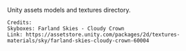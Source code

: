 Unity assets models and textures directory.

```
Credits:
Skyboxes: Farland Skies - Cloudy Crown
Link: https://assetstore.unity.com/packages/2d/textures-materials/sky/farland-skies-cloudy-crown-60004
```

